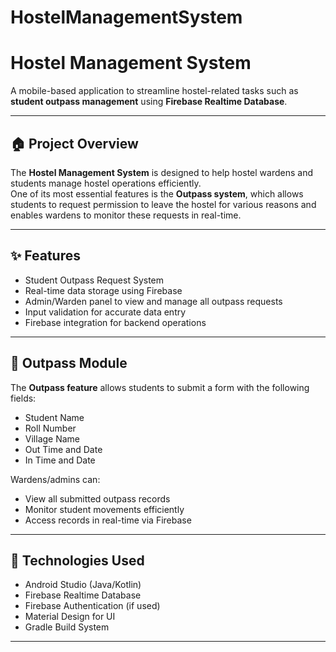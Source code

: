 # HostelManagementSystem
# Hostel Management System

A mobile-based application to streamline hostel-related tasks such as **student outpass management** using **Firebase Realtime Database**.

---

## 🏠 Project Overview

The **Hostel Management System** is designed to help hostel wardens and students manage hostel operations efficiently.  
One of its most essential features is the **Outpass system**, which allows students to request permission to leave the hostel for various reasons and enables wardens to monitor these requests in real-time.

---

## ✨ Features

- Student Outpass Request System
- Real-time data storage using Firebase
- Admin/Warden panel to view and manage all outpass requests
- Input validation for accurate data entry
- Firebase integration for backend operations

---

## 🔐 Outpass Module

The **Outpass feature** allows students to submit a form with the following fields:

- Student Name  
- Roll Number  
- Village Name  
- Out Time and Date  
- In Time and Date

Wardens/admins can:

- View all submitted outpass records
- Monitor student movements efficiently
- Access records in real-time via Firebase

---

## 🧰 Technologies Used

- Android Studio (Java/Kotlin)
- Firebase Realtime Database
- Firebase Authentication (if used)
- Material Design for UI
- Gradle Build System

---


